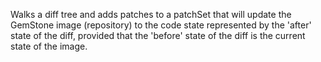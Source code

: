 Walks a diff tree and adds patches to a patchSet that will update the GemStone image (repository) to the code state represented by the 'after' state of the diff, provided that the 'before' state of the diff is the current state of the image.
